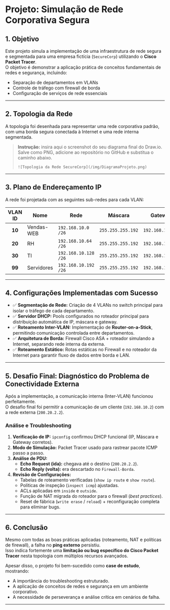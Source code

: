 # Projeto: Simulação de Rede Corporativa Segura

## 1. Objetivo

Este projeto simula a implementação de uma infraestrutura de rede segura e segmentada para uma empresa fictícia (`SecureCorp`) utilizando o **Cisco Packet Tracer**.  
O objetivo é demonstrar a aplicação prática de conceitos fundamentais de redes e segurança, incluindo:
- Separação de departamentos em VLANs
- Controle de tráfego com firewall de borda
- Configuração de serviços de rede essenciais

---

## 2. Topologia da Rede

A topologia foi desenhada para representar uma rede corporativa padrão, com uma borda segura conectada à Internet e uma rede interna segmentada.

> **Instrução:** insira aqui o screenshot do seu diagrama final do Draw.io.  
> Salve como PNG, adicione ao repositório no GitHub e substitua o caminho abaixo.
>
> `![Topologia da Rede SecureCorp](/img/DiagramaProjeto.png)`

---

## 3. Plano de Endereçamento IP

A rede foi projetada com as seguintes sub-redes para cada VLAN:

| VLAN ID | Nome       | Rede                 | Máscara            | Gateway           |
| :-----: | ---------- | -------------------- | ------------------ | ----------------- |
| **10**  | Vendas-WEB | `192.168.10.0 /26`   | `255.255.255.192`  | `192.168.10.1`    |
| **20**  | RH         | `192.168.10.64 /26`  | `255.255.255.192`  | `192.168.10.65`   |
| **30**  | TI         | `192.168.10.128 /26` | `255.255.255.192`  | `192.168.10.129`  |
| **99**  | Servidores | `192.168.10.192 /26` | `255.255.255.192`  | `192.168.10.193`  |

---

## 4. Configurações Implementadas com Sucesso

- ✅ **Segmentação de Rede:** Criação de 4 VLANs no switch principal para isolar o tráfego de cada departamento.
- ✅ **Servidor DHCP:** Pools configurados no roteador principal para distribuição automática de IP, máscara e gateway.
- ✅ **Roteamento Inter-VLAN:** Implementação de **Router-on-a-Stick**, permitindo comunicação controlada entre departamentos.
- ✅ **Arquitetura de Borda:** Firewall Cisco ASA + roteador simulando a Internet, separando rede interna da externa.
- ✅ **Roteamento Estático:** Rotas estáticas no Firewall e no roteador da Internet para garantir fluxo de dados entre borda e LAN.

---

## 5. Desafio Final: Diagnóstico do Problema de Conectividade Externa

Após a implementação, a comunicação interna (Inter-VLAN) funcionou perfeitamente.  
O desafio final foi permitir a comunicação de um cliente (`192.168.10.2`) com a rede externa (`200.20.2.2`).

### Análise e Troubleshooting

1. **Verificação de IP:** `ipconfig` confirmou DHCP funcional (IP, Máscara e Gateway corretos).
2. **Modo de Simulação:** Packet Tracer usado para rastrear pacote ICMP passo a passo.
3. **Análise de PDU:**
   - **Echo Request (ida):** chegava até o destino (`200.20.2.2`).
   - **Echo Reply (volta):** era descartado no `Firewall-Borda`.
4. **Revisão de Configurações:**
   - Tabelas de roteamento verificadas (`show ip route` e `show route`).
   - Políticas de inspeção (`inspect icmp`) ajustadas.
   - ACLs aplicadas em `inside` e `outside`.
   - Função de NAT migrada do roteador para o firewall (*best practices*).
   - Reset de fábrica (`write erase` / `reload`) + reconfiguração completa para eliminar bugs.

---

## 6. Conclusão

Mesmo com todas as boas práticas aplicadas (roteamento, NAT e políticas de firewall), a falha no **ping externo** persistiu.  
Isso indica fortemente uma **limitação ou bug específico do Cisco Packet Tracer** nesta topologia com múltiplos recursos avançados.

Apesar disso, o projeto foi bem-sucedido como **case de estudo**, mostrando:
- A importância do troubleshooting estruturado.
- A aplicação de conceitos de redes e segurança em um ambiente corporativo.
- A necessidade de perseverança e análise crítica em cenários de falha.

---
